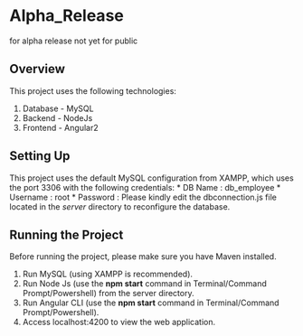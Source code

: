# Alpha_Release
for alpha release not yet for public

## Overview
This project uses the following technologies:
1. Database - MySQL
2. Backend - NodeJs
3. Frontend - Angular2

## Setting Up
This project uses the default MySQL configuration from XAMPP, which uses the port 3306 with the following credentials:
    * DB Name   : db_employee
    * Username  : root
    * Password  : 
Please kindly edit the dbconnection.js file located in the *server* directory to reconfigure the database.

## Running the Project
Before running the project, please make sure you have Maven installed.
1. Run MySQL (using XAMPP is recommended).
2. Run Node Js (use the **npm start** command in Terminal/Command Prompt/Powershell) from the server directory.
3. Run Angular CLI (use the **npm start** command in Terminal/Command Prompt/Powershell).
4. Access localhost:4200 to view the web application.
